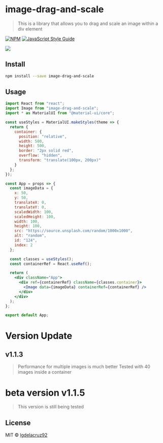 # image-drag-and-scale

> This is a library that allows you to drag and scale an image within a div element

[![NPM](https://img.shields.io/npm/v/image-drag-and-scale.svg)](https://www.npmjs.com/package/image-drag-and-scale) [![JavaScript Style Guide](https://img.shields.io/badge/code_style-standard-brightgreen.svg)](https://standardjs.com)

[![](https://media.giphy.com/media/YmiC7E6aX3xZu5pIZN/giphy.gif)](https://media.giphy.com/media/YmiC7E6aX3xZu5pIZN/giphy.gif)

## Install

```bash
npm install --save image-drag-and-scale
```

## Usage

```jsx
import React from "react";
import Image from "image-drag-and-scale";
import * as MaterialUI from "@material-ui/core";

const useStyles = MaterialUI.makeStyles(theme => {
  return {
    container: {
      position: "relative",
      width: 500,
      height: 500,
      border: "2px solid red",
      overflow: "hidden",
      transform: "translate(100px, 200px)"
    }
  };
});

const App = props => {
  const imageData = {
    x: 50,
    y: 50,
    translateX: 0,
    translateY: 0,
    scaledWidth: 100,
    scaledHeight: 100,
    width: 100,
    height: 100,
    src: "https://source.unsplash.com/random/1000x1000",
    alt: "random",
    id: "124",
    index: 2
  };

  const classes = useStyles();
  const containerRef = React.useRef();

  return (
    <div className="App">
      <div ref={containerRef} className={classes.container}>
        <Image data={imageData} containerRef={containerRef} />
      </div>
    </div>
  );
};

export default App;
```

# Version Update

## v1.1.3

> Performance for multiple images is much better
> Tested with 40 images inside a container

# beta version v1.1.5

> This version is still being tested

## License

MIT © [lgdelacruz92](https://github.com/lgdelacruz92)
